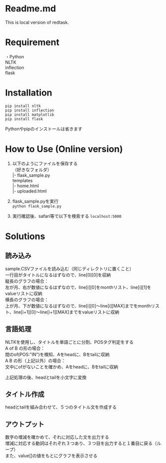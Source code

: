 # Readme.md
This is local version of redtask.  

# Requirement
・Python  
  NLTK  
  inflection  
  flask  
  
# Installation
```pip install nltk```  
```pip install inflection```  
```pip install matplotlib```  
```pip install flask```

Pythonやpipのインストールは省きます 
  
# How to Use (Online version)  
1. 以下のようにファイルを保存する  
（好きなフォルダ）  
 |- flask_sample.py  
 templates  
   |- home.html  
   |- uploaded.html  
  
2. flask_sample.pyを実行  
```python flask_sample.py```  
3. 実行確認後、safari等で以下を検索する
```localhost:5000```
  
# Solutions  
## 読み込み  
sample.CSVファイルを読み込む（同じディレクトリに置くこと）  
一行目がタイトルになるはずなので、line[0][0]を収納  
縦長のグラフの場合：  
 左が月、右が数値になるはずなので、line[i][0]をmonthリスト、line[i][1]をvalueリストに収納  
横長のグラフの場合：  
 上が月、下が数値になるはずなので、line[i][0]〜line[i][MAX]までをmonthリスト、line[i+1][0]〜line[i+1][MAX]までをvalueリストに収納  
  
  
## 言語処理  
NLTKを使用し、タイトルを単語ごとに分割、POSタグ判定をする  
A of B の形の場合：  
 間のof(POS:"IN")を検知、Aをheadに、Bをtailに収納  
A B の形（上記以外）の場合：   
 文中にofがないことを確かめ、Aをheadに、Bをtailに収納  
  
上記処理の後、headとtailを小文字に変換  
  
  
## タイトル作成  
headとtailを組み合わせて、５つのタイトル文を作成する  
  
  
## アウトプット  
数字の増減を確かめて、それに対応した文を出力する  
増減に対応する動詞はそれぞれ３つあり、３つ目を出力すると１番目に戻る（ループ）  
また、value[]の値をもとにグラフを表示させる



